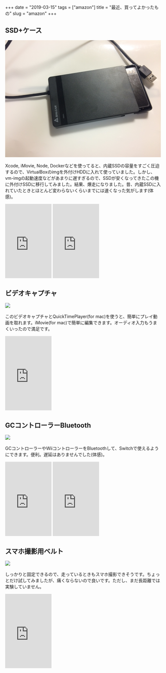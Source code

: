 +++
date = "2019-03-15"
tags = ["amazon"]
title = "最近、買ってよかったもの"
slug = "amazon"
+++

## SSD+ケース

![](https://raw.githubusercontent.com/syui/img/master/old/amazon_2019-03-16_5.png)

Xcode, iMovie, Node, Dockerなどを使ってると、内蔵SSDの容量をすごく圧迫するので、VirtualBoxのimgを外付けHDDに入れて使っていました。しかし、vm-imgの起動速度などがあまりに遅すぎるので、SSDが安くなってきたこの機に外付けSSDに移行してみました。結果、爆走になりました。昔、内蔵SSDに入れていたときとほとんど変わらないくらいまでには速くなった気がします(体感)。

<iframe style="width:150px;height:240px;" frameborder="0" src="https://rcm-fe.amazon-adsystem.com/e/cm?ref=tf_til&t=123456705-22&m=amazon&o=9&p=8&l=as1&IS2=1&detail=1&asins=B079SJ32TT&linkId=1224affdf50d35fe4a2f1f3c911197a0&bc1=ffffff&lt1=_blank&fc1=333333&lc1=0066c0&bg1=ffffff&f=ifr"></iframe> 

<iframe style="width:150px;height:240px;"  frameborder="0" src="https://rcm-fe.amazon-adsystem.com/e/cm?ref=tf_til&t=123456705-22&m=amazon&o=9&p=8&l=as1&IS2=1&detail=1&asins=B01JOPMKYU&linkId=721d8f54a6e69bc612466c50313e1cea&bc1=ffffff&lt1=_blank&fc1=333333&lc1=0066c0&bg1=ffffff&f=ifr"> </iframe>

## ビデオキャプチャ

![](https://raw.githubusercontent.com/syui/img/master/old/amazon_2019-03-16_7.png)

このビデオキャプチャとQuickTimePlayer(for mac)を使うと、簡単にプレイ動画を取れます。iMovie(for mac)で簡単に編集できます。オーディオ入力もうまくいったので満足です。

<iframe style="width:150px;height:240px;"  frameborder="0" src="https://rcm-fe.amazon-adsystem.com/e/cm?ref=tf_til&t=123456705-22&m=amazon&o=9&p=8&l=as1&IS2=1&detail=1&asins=B07D5STZXT&linkId=ab953e4746019917e5e87f4c8d75b717&bc1=ffffff&lt1=_blank&fc1=333333&lc1=0066c0&bg1=ffffff&f=ifr"> </iframe>

## GCコントローラーBluetooth

![](https://raw.githubusercontent.com/syui/img/master/old/amazon_2019-03-16_6.png)

GCコントローラーやWiiコントローラーをBluetoothして、Switchで使えるようにできます。便利。遅延はありませんでした(体感)。

<iframe style="width:150px;height:240px;" frameborder="0" src="https://rcm-fe.amazon-adsystem.com/e/cm?ref=qf_sp_asin_til&t=123456705-22&m=amazon&o=9&p=8&l=as1&IS2=1&detail=1&asins=B07KQFGF1P&linkId=302288db74d52eb1e7ee2546abf592c7&bc1=ffffff&lt1=_blank&fc1=333333&lc1=0066c0&bg1=ffffff&f=ifr"></iframe>
    
<iframe style="width:150px;height:240px;" frameborder="0" src="https://rcm-fe.amazon-adsystem.com/e/cm?ref=tf_til&t=123456705-22&m=amazon&o=9&p=8&l=as1&IS2=1&detail=1&asins=B07HC2F97Q&linkId=7556bb130006a221373965d9ea6f5cb0&bc1=ffffff&lt1=_blank&fc1=333333&lc1=0066c0&bg1=ffffff&f=ifr"> </iframe>

## スマホ撮影用ベルト

![](https://raw.githubusercontent.com/syui/img/master/old/amazon_2019-03-16_8.png)

しっかりと固定できるので、走っているときもスマホ撮影できそうです。ちょっとだけ試してみましたが、痛くならないので良いです。ただし、まだ長距離では実験していません。

<iframe style="width:150px;height:240px;" frameborder="0" src="https://rcm-fe.amazon-adsystem.com/e/cm?ref=tf_til&t=123456705-22&m=amazon&o=9&p=8&l=as1&IS2=1&detail=1&asins=B0787YGH4C&linkId=149faa2e40c9e3709a6a3e379d373683&bc1=ffffff&lt1=_blank&fc1=333333&lc1=0066c0&bg1=ffffff&f=ifr"></iframe>
